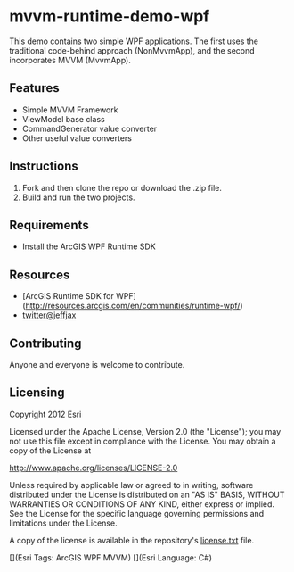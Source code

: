 # mvvm-runtime-demo-wpf

This demo contains two simple WPF applications. The first uses the traditional code-behind approach (NonMvvmApp), and the second incorporates MVVM (MvvmApp).

## Features
* Simple MVVM Framework
* ViewModel base class
* CommandGenerator value converter
* Other useful value converters

## Instructions

1. Fork and then clone the repo or download the .zip file.
2. Build and run the two projects.

## Requirements

* Install the ArcGIS WPF Runtime SDK

## Resources
* [ArcGIS Runtime SDK for WPF] (http://resources.arcgis.com/en/communities/runtime-wpf/)
* [twitter@jeffjax](http://twitter.com/jeffjax)

## Contributing

Anyone and everyone is welcome to contribute. 

## Licensing
Copyright 2012 Esri

Licensed under the Apache License, Version 2.0 (the "License");
you may not use this file except in compliance with the License.
You may obtain a copy of the License at

   http://www.apache.org/licenses/LICENSE-2.0

Unless required by applicable law or agreed to in writing, software
distributed under the License is distributed on an "AS IS" BASIS,
WITHOUT WARRANTIES OR CONDITIONS OF ANY KIND, either express or implied.
See the License for the specific language governing permissions and
limitations under the License.

A copy of the license is available in the repository's [license.txt]( https://raw.github.com/Esri/quickstart-map-js/master/license.txt) file.

[](Esri Tags: ArcGIS WPF MVVM)
[](Esri Language: C#)
